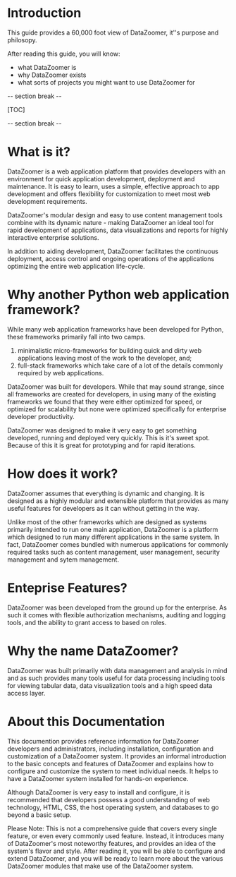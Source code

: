 
Introduction
====

This guide provides a 60,000 foot view of DataZoomer, it''s purpose and
philosopy.   

After reading this guide, you will know:

* what DataZoomer is
* why DataZoomer exists
* what sorts of projects you might want to use DataZoomer for

-- section break --

[TOC]

-- section break --

What is it?
====
DataZoomer is a web application platform that provides developers with an 
environment for quick application development, deployment and maintenance. It 
is easy to learn, uses a simple, effective approach to app development and 
offers flexibility for customization to meet most web development requirements.

DataZoomer's modular design and easy to use content management tools combine 
with its dynamic nature - making DataZoomer an ideal tool for rapid development of
applications, data visualizations and reports for highly interactive enterprise 
solutions.

In addition to aiding development, DataZoomer facilitates the continuous 
deployment, access control and ongoing operations of the applications optimizing 
the entire web application life-cycle.

Why another Python web application framework?
====
While many web application frameworks have been developed for Python, these
frameworks primarily fall into two camps.

1. minimalistic micro-frameworks for building quick and dirty web applications leaving most of the work to the developer, and; 
2. full-stack frameworks which take care of a lot of the details commonly required by web applications.

DataZoomer was built for developers.  While that may sound strange, since all
frameworks are created for developers, in using many of the existing frameworks
we found that they were either optimized for speed, or optimized for
scalability but none were optimized specifically for enterprise developer
productivity.

DataZoomer was designed to make it very easy to get something developed,
running and deployed very quickly.  This is it's sweet spot.  Because of this
it is great for prototyping and for rapid iterations.


How does it work?
====
DataZoomer assumes that everything is dynamic and changing.  It is
designed as a highly modular and extensible platform that provides as many
useful features for developers as it can without getting in the way.

Unlike most of the other frameworks which are designed as systems primarily
intended to run one main application, DataZoomer is a platform which designed
to run many different applications in the same system.  In fact, DataZoomer
comes bundled with numerous applications for commonly required tasks such as
content management, user management, security management and sytem management.


Enteprise Features?
====
DataZoomer was been developed from the ground up for the enterprise.
As such it comes with flexible authorization mechanisms, auditing and logging
tools, and the ability to grant access to based on roles.


Why the name DataZoomer?
====
DataZoomer was built primarily with data management and analysis in mind and as
such provides many tools useful for data processing including tools for viewing
tabular data, data visualization tools and a high speed data access layer.


About this Documentation
====
This documention provides reference information for DataZoomer developers and
administrators, including installation, configuration and customization of a
DataZoomer system.  It provides an informal introduction to the basic concepts
and features of DataZoomer and explains how to configure and customize the
system to meet individual needs. It helps to have a DataZoomer system installed
for hands-on experience.

Although DataZoomer is very easy to install and configure, it is recommended
that developers possess a good understanding of web technology, HTML, CSS,
the host operating system, and databases to go beyond a basic setup.

Please Note: This is not a comprehensive guide that covers every single
feature, or even every commonly used feature. Instead, it introduces many of
DataZoomer's most noteworthy features, and provides an idea of the system's
flavor and style. After reading it, you will be able to configure and extend
DataZoomer, and you will be ready to learn more about the various DataZoomer
modules that make use of the DataZoomer system.


